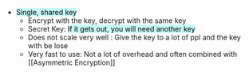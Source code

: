 - <mark style="background: #ABF7F7A6;">Single, shared key</mark>
	- Encrypt with the key, decrypt with the same key
	- Secret Key: <mark style="background: #ABF7F7A6;">If it gets out, you will need another key</mark>
	- Does not scale very well : Give the key to a lot of ppl and the key with be lose
	- Very fast to use: Not a lot of overhead and often combined with [[Asymmetric Encryption]]